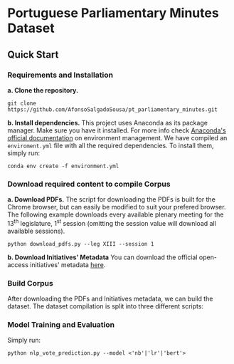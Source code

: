 # Portuguese Parliamentary Minutes Dataset

## Quick Start

### Requirements and Installation

**a. Clone the repository.**
```shell
git clone https://github.com/AfonsoSalgadoSousa/pt_parliamentary_minutes.git
```
**b. Install dependencies.**
This project uses Anaconda as its package manager. Make sure you have it installed. For more info check [Anaconda's official documentation](https://docs.conda.io/projects/conda/en/latest/user-guide/tasks/manage-environments.html) on environment management.
We have compiled an `enviroment.yml` file with all the required dependencies. To install them, simply run:
```shell
conda env create -f environment.yml
```

### Download required content to compile Corpus
**a. Download PDFs.**
The script for downloading the PDFs is built for the Chrome browser, but can easily be modified to suit your prefered browser.
The following example downloads every available plenary meeting for the 13<sup>th</sup> legislature, 1<sup>st</sup> session (omitting the session value will download all available sessions).
```shell
python download_pdfs.py --leg XIII --session 1
```
**b. Download Initiatives' Metadata**
You can download the official open-access initiatives' metadata [here](https://www.parlamento.pt/Cidadania/Paginas/DAIniciativas.aspx).

### Build Corpus
After downloading the PDFs and Initiatives metadata, we can build the dataset. The dataset compilation is split into three different scripts: 

### Model Training and Evaluation
Simply run:
```shell
python nlp_vote_prediction.py --model <'nb'|'lr'|'bert'>
```